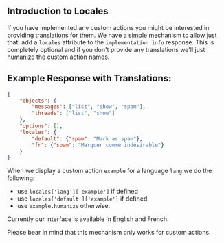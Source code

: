 ## Introduction to Locales

If you have implemented any custom actions you might be interested in providing translations for them. We have a simple mechanism to allow just that: add a `locales` attribute to the `implementation.info` response. This is completely optional and if you don't provide any translations we'll just [humanize](https://api.rubyonrails.org/classes/ActiveSupport/Inflector.html#method-i-humanize) the custom action names.

## Example Response with Translations:
```json
{
    "objects": {
        "messages": ["list", "show", "spam"],
        "threads": ["list", "show"]
    },
    "options": [],
    "locales": {
        "default": {"spam": "Mark as spam"},
        "fr": {"spam": "Marquer comme indésirable"}
    }
}
```

When we display a custom action `example` for a language `lang` we do the following:

* use `locales['lang']['example']` if defined
* use `locales['default']['example']` if defined
* use `example.humanize` otherwise.

Currently our interface is available in English and French.

Please bear in mind that this mechanism only works for custom actions.